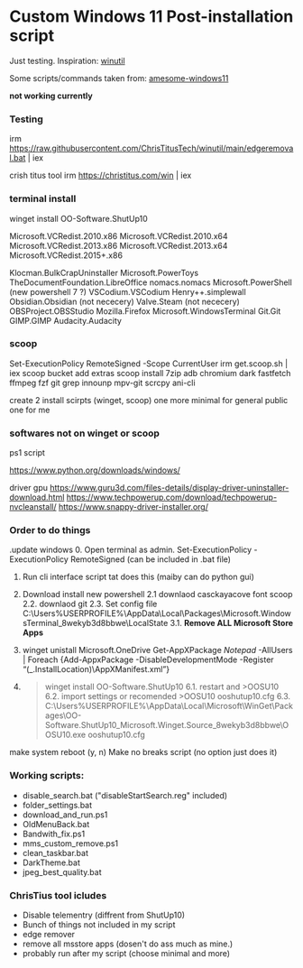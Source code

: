# Custom Windows 11 Post-installation script
Just testing.
Inspiration: [winutil](https://github.com/ChrisTitusTech/winutil)

Some scripts/commands taken from: [amesome-windows11](https://github.com/awesome-windows11/windows11)

**not working currently**
### Testing

irm https://raw.githubusercontent.com/ChrisTitusTech/winutil/main/edgeremoval.bat | iex

crish titus tool irm https://christitus.com/win | iex

### **terminal install**
winget install OO-Software.ShutUp10   

Microsoft.VCRedist.2010.x86 Microsoft.VCRedist.2010.x64 Microsoft.VCRedist.2013.x86 Microsoft.VCRedist.2013.x64 Microsoft.VCRedist.2015+.x86

Klocman.BulkCrapUninstaller
Microsoft.PowerToys
TheDocumentFoundation.LibreOffice
nomacs.nomacs
Microsoft.PowerShell (new powershell 7 ?)
VSCodium.VSCodium
Henry++.simplewall
Obsidian.Obsidian (not nececery)
Valve.Steam (not nececery)
OBSProject.OBSStudio
Mozilla.Firefox
Microsoft.WindowsTerminal
Git.Git
GIMP.GIMP
Audacity.Audacity

### **scoop**
Set-ExecutionPolicy RemoteSigned -Scope CurrentUser
irm get.scoop.sh | iex
scoop bucket add extras
scoop install 7zip adb chromium dark fastfetch ffmpeg fzf git grep innounp mpv-git scrcpy ani-cli

create 2 install scirpts (winget, scoop) one more minimal for general public one for me

### **softwares not on winget or scoop**
ps1 script

https://www.python.org/downloads/windows/

driver gpu 
https://www.guru3d.com/files-details/display-driver-uninstaller-download.html
https://www.techpowerup.com/download/techpowerup-nvcleanstall/
https://www.snappy-driver-installer.org/

### Order to do things

.update windows
0. Open terminal as admin. Set-ExecutionPolicy -ExecutionPolicy RemoteSigned (can be included in .bat file)
1. Run cli interface script tat does this (maiby can do python gui)
2. Download install new powershell
2.1 downlaod casckayacove font scoop
2.2. downlaod git
2.3. Set config file C:\Users\%USERPROFILE%\AppData\Local\Packages\Microsoft.WindowsTerminal_8wekyb3d8bbwe\LocalState 
3.1. **Remove ALL Microsoft Store Apps**
4. winget unistall Microsoft.OneDrive
Get-AppXPackage *Notepad* -AllUsers | Foreach {Add-AppxPackage -DisableDevelopmentMode -Register “$($_.InstallLocation)\AppXManifest.xml”}

6. >winget install OO-Software.ShutUp10
6.1. restart and >OOSU10
6.2. import settings or recomended >OOSU10 ooshutup10.cfg
6.3. C:\Users\%USERPROFILE%\AppData\Local\Microsoft\WinGet\Packages\OO-Software.ShutUp10_Microsoft.Winget.Source_8wekyb3d8bbwe\OOSU10.exe ooshutup10.cfg


make system reboot (y, n)
Make no breaks script (no option just does it)

### Working scripts:
- disable_search.bat ("disableStartSearch.reg" included)
- folder_settings.bat
- download_and_run.ps1
- OldMenuBack.bat
- Bandwith_fix.ps1
- mms_custom_remove.ps1
- clean_taskbar.bat
- DarkTheme.bat
- jpeg_best_quality.bat


### ChrisTius tool icludes
- Disable telementry (diffrent from ShutUp10)
- Bunch of things not included in my script
- edge remover
- remove all msstore apps (dosen't do ass much as mine.)
- probably run after my script (choose minimal and more)
